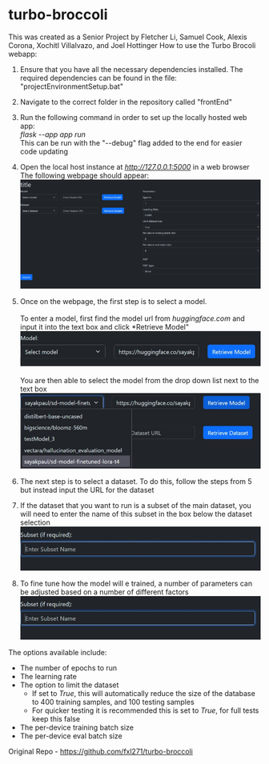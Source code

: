 # turbo-broccoli

This was created as a Senior Project by Fletcher Li, Samuel Cook, Alexis Corona, Xochitl Villalvazo, and Joel Hottinger
How to use the Turbo Brocoli webapp:

1) Ensure that you have all the necessary dependencies installed. The required dependencies can be found in the file: "projectEnvironmentSetup.bat"

2) Navigate to the correct folder in the repository called "frontEnd"
 
3) Run the following command in order to set up the locally hosted web app:\
*flask --app app run*\
This can be run with the "--debug" flag added to the end for easier code updating

4) Open the local host instance at *http://127.0.0.1:5000* in a web browser\
The following webpage should appear:\
![homepage](./resources/homepage.jpg)

5) Once on the webpage, the first step is to select a model.\
\
To enter a model, first find the model url from *huggingface.com* and input it into the text box and click *Retrieve Model"
![modelURL](./resources/modelURL.jpg)\
\
You are then able to select the model from the drop down list next to the text box
![modelD](./resources/modelDrop.jpg)

6) The next step is to select a dataset. To do this, follow the steps from 5 but instead input the URL for the dataset

7) If the dataset that you want to run is a subset of the main dataset, you will need to enter the name of this subset in the box below the dataset selection
![subset](./resources/subset.jpg)

8) To fine tune how the model will e trained, a number of parameters can be adjusted based on a number of different factors
![subset](./resources/subset.jpg)

The options available include:
- The number of epochs to run
- The learning rate
- The option to limit the dataset
    - If set to *True*, this will automatically reduce the size of the database to 400 training samples, and 100 testing samples
    - For quicker testing it is recommended this is set to *True*, for full tests keep this false
- The per-device training batch size
- The per-device eval batch size



Original Repo - https://github.com/fxl271/turbo-broccoli